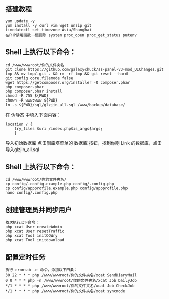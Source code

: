 ## 搭建教程
```
yum update -y
yum install -y curl vim wget unzip git
timedatectl set-timezone Asia/Shanghai
在PHP禁用函数一栏删除 system proc_open proc_get_status putenv
```

## Shell 上执行以下命令：
```
cd /www/wwwroot/你的文件夹名
git clone https://github.com/galaxychuck/ss-panel-v3-mod_UIChanges.git tmp && mv tmp/.git . && rm -rf tmp && git reset --hard
git config core.filemode false
wget https://getcomposer.org/installer -O composer.phar
php composer.phar
php composer.phar install
chmod -R 755 ${PWD}
chown -R www:www ${PWD}
ln -s ${PWD}/sql/glzjin_all.sql /www/backup/database/
```
在 伪静态 中填入下面内容：
```
location / {
    try_files $uri /index.php$is_args$args;
    }
```

导入初始数据库
点击删库塔菜单的 数据库 按钮，找到你刚 Link 的数据库，点击导入glzjin_all.sql


## Shell 上执行以下命令：
```
cd /www/wwwroot/你的文件夹名/
cp config/.config.example.php config/.config.php
cp config/appprofile.example.php config/appprofile.php
nano config/.config.php
```

## 创建管理员并同步用户
```
依次执行以下命令：
php xcat User createAdmin
php xcat User resetTraffic
php xcat Tool initQQWry
php xcat Tool initdownload
```

## 配置定时任务
```
执行 crontab -e 命令，添加以下四条：
30 22 * * * php /www/wwwroot/你的文件夹名/xcat SendDiaryMail
0 0 * * * php -n /www/wwwroot/你的文件夹名/xcat Job DailyJob
*/1 * * * * php /www/wwwroot/你的文件夹名/xcat Job CheckJob
*/1 * * * * php /www/wwwroot/你的文件夹名/xcat syncnode
```
